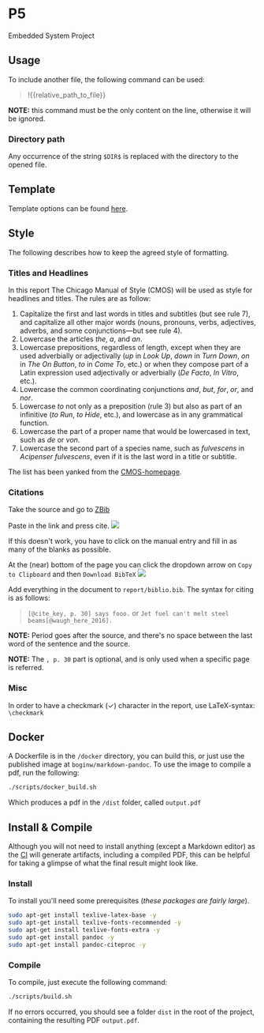 # P5

Embedded System Project

## Usage

To include another file, the following command can be used:

> !{{relative_path_to_file}}

**NOTE:** this command must be the only content on the line, otherwise it will be ignored.

### Directory path

Any occurrence of the string `$DIR$` is replaced with the directory to the opened file.


## Template

Template options can be found [here](https://github.com/Wandmalfarbe/pandoc-latex-template#custom-template-variables).


## Style

The following describes how to keep the agreed style of formatting.

### Titles and Headlines

In this report The Chicago Manual of Style (CMOS) will be used as style for headlines and titles. The rules are as follow:
1. Capitalize the first and last words in titles and subtitles (but see rule 7), and capitalize all other major words (nouns, pronouns, verbs, adjectives, adverbs, and some conjunctions—but see rule 4).
2. Lowercase the articles *the*, *a*, and *an*.
3. Lowercase prepositions, regardless of length, except when they are used adverbially or adjectivally (*up* in *Look Up*, *down* in *Turn Down*, *on* in *The On Button*, *to* in *Come To*, etc.) or when they compose part of a Latin expression used adjectivally or adverbially (*De Facto*, *In Vitro*, etc.).
4. Lowercase the common coordinating conjunctions *and*, *but*, *for*, *or*, and *nor*.
5. Lowercase *to* not only as a preposition (rule 3) but also as part of an infinitive (*to Run*, *to Hide*, etc.), and lowercase as in any grammatical function.
6. Lowercase the part of a proper name that would be lowercased in text, such as *de* or *von*.
7. Lowercase the second part of a species name, such as *fulvescens* in *Acipenser fulvescens*, even if it is the last word in a title or subtitle.

The list has been yanked from the [CMOS-homepage](https://www.chicagomanualofstyle.org/book/ed17/part2/ch08/psec159.html).

### Citations
Take the source and go to [ZBib](https://zbib.org/)

Paste in the link and press cite.
![](https://imgur.com/a/Gjm9DkN.png)

If this doesn't work, you have to click on the manual entry and fill in as many of the blanks as possible.

At the (near) bottom of the page you can click the dropdown arrow on `Copy to Clipboard` and then `Download BibTeX`
![](https://imgur.com/a/UrRPaPu.png)

Add everything in the document to `report/biblio.bib`. The syntax for citing is as follows:

> `[@cite_key, p. 30] says fooo.`
or
> `Jet fuel can't melt steel beams[@waugh_here_2016].`

**NOTE:** Period goes after the source, and there's no space between the last word of the sentence and the source.

**NOTE:** The `, p. 30` part is optional, and is only used when a specific page is referred.

### Misc

In order to have a checkmark (✓) character in the report, use LaTeX-syntax: `\checkmark`

## Docker

A Dockerfile is in the `/docker` directory, you can build this, or just use the published image at `boginw/markdown-pandoc`. To use the image to compile a pdf, run the following:

```bash
./scripts/docker_build.sh
```

Which produces a pdf in the `/dist` folder, called `output.pdf`

## Install & Compile

Although you will not need to install anything (except a Markdown editor) as the [CI](https://circleci.com/gh/boginw/P5) will generate artifacts, including a compiled PDF, this can be helpful for taking a glimpse of what the final result might look like.

### Install
To install you'll need some prerequisites (_these packages are fairly large_).

```bash
sudo apt-get install texlive-latex-base -y
sudo apt-get install texlive-fonts-recommended -y
sudo apt-get install texlive-fonts-extra -y
sudo apt-get install pandoc -y
sudo apt-get install pandoc-citeproc -y
```

### Compile

To compile, just execute the following command:

```bash
./scripts/build.sh
```

If no errors occurred, you should see a folder `dist` in the root of the project, containing the resulting PDF `output.pdf`.